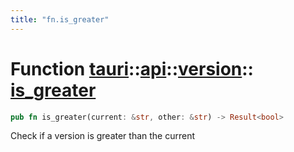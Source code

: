 ```yaml
---
title: "fn.is_greater"
---
```


# Function [tauri](/docs/api/rust/tauri/../../index.html)::​[api](/docs/api/rust/tauri/../index.html)::​[version](/docs/api/rust/tauri/index.html)::​[is_greater](/docs/api/rust/tauri/)

```rs
pub fn is_greater(current: &str, other: &str) -> Result<bool>
```

Check if a version is greater than the current
